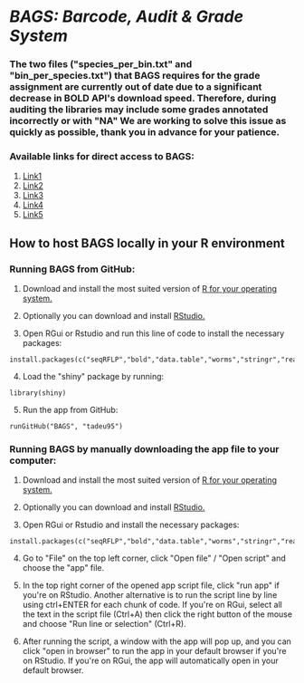 # *BAGS: Barcode, Audit & Grade System*


### The two files ("species_per_bin.txt" and "bin_per_species.txt") that BAGS requires for the grade assignment are currently out of date due to a significant decrease in BOLD API's download speed. Therefore, during auditing the libraries may include some grades annotated incorrectly or with "NA" We are working to solve this issue as quickly as possible, thank you in advance for your patience.

### Available links for direct access to BAGS:

1. [Link1](https://tadeu-apps.shinyapps.io/bags)
2. [Link2](https://tadeu-apps.shinyapps.io/bags2)
3. [Link3](https://tadeu-apps.shinyapps.io/bags3)
4. [Link4](https://tadeu-apps.shinyapps.io/bags4)
5. [Link5](https://tadeu-apps.shinyapps.io/bags5)

## **How to host BAGS locally in your R environment**

### Running BAGS from GitHub:

1. Download and install the most suited version of [R for your operating system.](https://www.r-project.org/)

2. Optionally you can download and install [RStudio.](https://rstudio.com/products/rstudio/download/)

3. Open RGui or Rstudio and run this line of code to install the necessary packages:
```
install.packages(c("seqRFLP","bold","data.table","worms","stringr","readr","fingerprint","dplyr","ggplot2","shiny","shinyWidgets","snakecase"))
```
4. Load the "shiny" package by running:
```
library(shiny)
```
5. Run the app from GitHub:
```
runGitHub("BAGS", "tadeu95")
```

### Running BAGS by manually downloading the app file to your computer:

1. Download and install the most suited version of [R for your operating system.](https://www.r-project.org/)

2. Optionally you can download and install [RStudio.](https://rstudio.com/products/rstudio/download/)

3. Open RGui or Rstudio and install the necessary packages:
```
install.packages(c("seqRFLP","bold","data.table","worms","stringr","readr","fingerprint","dplyr","ggplot2","shiny","shinyWidgets","snakecase"))
```
4. Go to "File" on the top left corner, click "Open file" / "Open script" and choose the "app" file.

5. In the top right corner of the opened app script file, click "run app" if you're on RStudio. Another alternative is to run the script line by line using ctrl+ENTER for each chunk of code. If you're on RGui, select all the text in the script file (Ctrl+A) then click the right button of the mouse and choose "Run line or selection" (Ctrl+R).

6. After running the script, a window with the app will pop up, and you can click "open in browser" to run the app in your default browser if you're on RStudio. 
If you're on RGui, the app will automatically open in your default browser.



